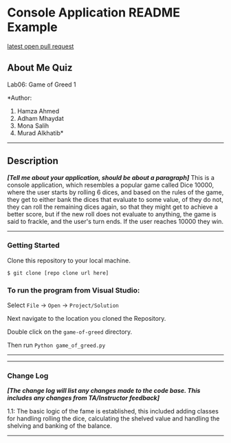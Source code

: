 # Console Application README Example

[latest open pull request](https://github.com/adhammhaydat/game-of-greed/blob/main/README.md)

## About Me Quiz

Lab06: Game of Greed 1

*Author:
1. Hamza Ahmed
2. Adham Mhaydat
3. Mona Salih
4. Murad Alkhatib*

----

## Description
***[Tell me about your application, should be about a paragraph]***
This is a console application, which resembles a popular game called Dice 10000, where the user starts by rolling 6 dices, and based on the rules of the game, they get to either bank the dices that evaluate to some value, of they do not, they can roll the remaining dices again, so that they might get to achieve a better score, but if the new roll does not evaluate to anything, the game is said to frackle, and the user's turn ends. If the user reaches 10000 they win.

---

### Getting Started
Clone this repository to your local machine.

```
$ git clone [repo clone url here]
```

### To run the program from Visual Studio:
Select ```File``` -> ```Open``` -> ```Project/Solution```

Next navigate to the location you cloned the Repository.

Double click on the ```game-of-greed``` directory.

Then run  ```Python game_of_greed.py```

---


<!-- ### Visuals
***[Add screenshots of your application in action]***

#### Application Start
![Image 1](https://via.placeholder.com/750x500)
#### Using the Application
![Image 1](https://via.placeholder.com/750x500)
#### Application End
![Image 1](https://via.placeholder.com/750x500) -->

---


### Change Log
***[The change log will list any changes made to the code base. This includes any changes from TA/Instructor feedback]***  

1.1: The basic logic of the fame is established, this included adding classes for handling rolling the dice, calculating the shelved value and handling the shelving and banking of the balance.

------------------------------

<!-- For more information on Markdown: https://www.markdownguide.org/cheat-sheet -->



